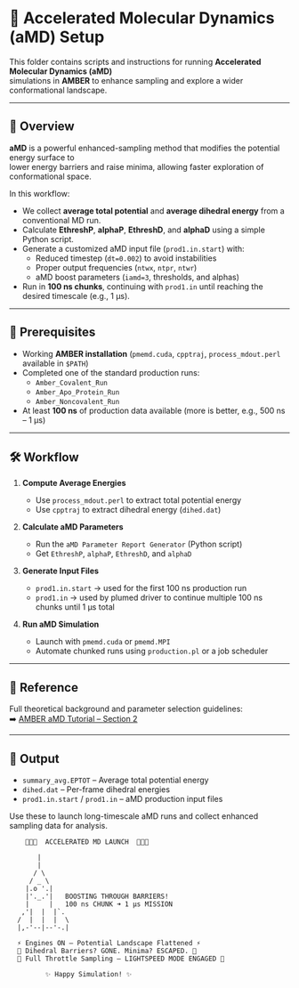 # 🚀 Accelerated Molecular Dynamics (aMD) Setup

This folder contains scripts and instructions for running **Accelerated Molecular Dynamics (aMD)**  
simulations in **AMBER** to enhance sampling and explore a wider conformational landscape.

---

## 📖 Overview

**aMD** is a powerful enhanced-sampling method that modifies the potential energy surface to  
lower energy barriers and raise minima, allowing faster exploration of conformational space.

In this workflow:
- We collect **average total potential** and **average dihedral energy** from a conventional MD run.
- Calculate **EthreshP**, **alphaP**, **EthreshD**, and **alphaD** using a simple Python script.
- Generate a customized aMD input file (`prod1.in.start`) with:
  - Reduced timestep (`dt=0.002`) to avoid instabilities
  - Proper output frequencies (`ntwx`, `ntpr`, `ntwr`)
  - aMD boost parameters (`iamd=3`, thresholds, and alphas)
- Run in **100 ns chunks**, continuing with `prod1.in` until reaching the desired timescale (e.g., 1 μs).

---

## 🧩 Prerequisites

- Working **AMBER installation** (`pmemd.cuda`, `cpptraj`, `process_mdout.perl` available in `$PATH`)
- Completed one of the standard production runs:
  - `Amber_Covalent_Run`
  - `Amber_Apo_Protein_Run`
  - `Amber_Noncovalent_Run`
- At least **100 ns** of production data available (more is better, e.g., 500 ns – 1 μs)

---

## 🛠️ Workflow

1. **Compute Average Energies**
   - Use `process_mdout.perl` to extract total potential energy
   - Use `cpptraj` to extract dihedral energy (`dihed.dat`)

2. **Calculate aMD Parameters**
   - Run the `aMD Parameter Report Generator` (Python script)  
   - Get `EthreshP`, `alphaP`, `EthreshD`, and `alphaD`

3. **Generate Input Files**
   - `prod1.in.start` → used for the first 100 ns production run  
   - `prod1.in` → used by plumed driver to continue multiple 100 ns chunks until 1 μs total

4. **Run aMD Simulation**
   - Launch with `pmemd.cuda` or `pmemd.MPI`
   - Automate chunked runs using `production.pl` or a job scheduler

---

## 🔗 Reference

Full theoretical background and parameter selection guidelines:  
➡️ [AMBER aMD Tutorial – Section 2](https://ambermd.org/tutorials/advanced/tutorial22/section2.php)

---

## 📂 Output

- `summary_avg.EPTOT` – Average total potential energy  
- `dihed.dat` – Per-frame dihedral energies  
- `prod1.in.start` / `prod1.in` – aMD production input files  

Use these to launch long-timescale aMD runs and collect enhanced sampling data for analysis.


        🚀🚀🚀  ACCELERATED MD LAUNCH  🚀🚀🚀

           |
           |
          / \
         / _ \
        |.o '.|
        |'._.'|   BOOSTING THROUGH BARRIERS!
        |     |   100 ns CHUNK ➜ 1 μs MISSION
       ,'|  |  |`.
      /  |  |  |  \
      |,-'--|--'-.|

      ⚡ Engines ON — Potential Landscape Flattened ⚡
      💨 Dihedral Barriers? GONE. Minima? ESCAPED. 💨
      🌌 Full Throttle Sampling — LIGHTSPEED MODE ENGAGED 🌌

             ✨ Happy Simulation! ✨

